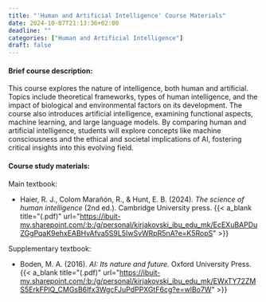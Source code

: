 ```yaml
---
title: "'Human and Artificial Intelligence' Course Materials"
date: 2024-10-07T21:13:36+02:00
deadline: ""
categories: ["Human and Artificial Intelligence"]
draft: false
---
```


#### Brief course description:

This course explores the nature of intelligence, both human and artificial. Topics include theoretical frameworks, types of human intelligence, and the impact of biological and environmental factors on its development. The course also introduces artificial intelligence, examining functional aspects, machine learning, and large language models. By comparing human and artificial intelligence, students will explore concepts like machine consciousness and the ethical and societal implications of AI, fostering critical insights into this evolving field.

#### Course study materials:

Main textbook:

* Haier, R. J., Colom Marañón, R., & Hunt, E. B. (2024). *The science of human intelligence* (2nd ed.). Cambridge University press. {{< a_blank title="(.pdf)" url="https://ibuit-my.sharepoint.com/:b:/g/personal/kirjakovski_ibu_edu_mk/EcEXuBAPDuZGgPqaK9ehxEABHvAfva5S9L5IwSvWRpR5nA?e=K5RopS" >}}

Supplementary textbook:

* Boden, M. A. (2016). *AI: Its nature and future.* Oxford University Press. {{< a_blank title="(.pdf)" url="https://ibuit-my.sharepoint.com/:b:/g/personal/kirjakovski_ibu_edu_mk/EWxTY72ZMS5ErkFPlQ_CMGsB6Ifx3WgcFJuPdPPXGtF6cg?e=wlBo7W" >}}
